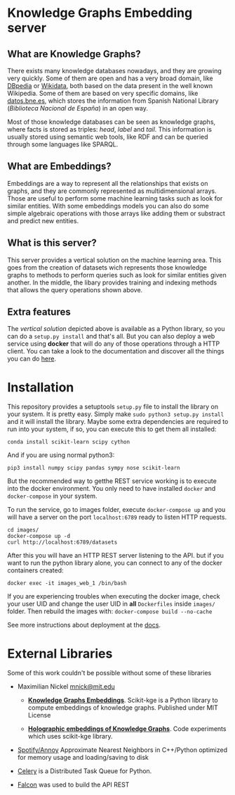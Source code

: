 # Knowledge Graphs Embedding server

## What are Knowledge Graphs?

There exists many knowledge databases nowadays, and they are growing very
quickly. Some of them are open and has a very broad domain, like [DBpedia](http://es.dbpedia.org/) or
[Wikidata](http://wikidata.org/), both based on the data present in the well known Wikipedia. Some
of them are based on very specific domains, like [datos.bne.es](http://datos.bne.es/), which stores
the information from Spanish National Library (*Biblioteca Nacional de España*)
in an open way.

Most of those knowledge databases can be seen as knowledge graphs, where facts
is stored as triples: *head*, *label* and *tail*. This information is usually
stored using semantic web tools, like RDF and can be queried through some
languages like SPARQL.

## What are Embeddings?

Embeddings are a way to represent all the relationships that exists on graphs,
and they are commonly represented as multidimensional arrays.
Those are useful to perform some machine learning tasks such as look for
similar entities. With some embeddings models you can also do some simple
algebraic operations with those arrays like adding them or substract and predict
new entities.

## What is this server?

This server provides a vertical solution on the machine learning area. This
goes from the creation of datasets wich represents those knowledge graphs
to methods to perform queries such as look for similar entities given another.
In the middle, the libary provides training and indexing methods that allows
the query operations shown above.

## Extra features

The *vertical solution* depicted above is available as a Python library, so
you can do a `setup.py install` and that's all. But you can also deploy a
web service using **docker** that will do any of those operations through a
HTTP client. You can take a look to the documentation and discover all the
things you can do [here](https://vfrico.github.io/kge-server/).

# Installation

This repository provides a setuptools `setup.py` file to install the library
on your system. It is pretty easy. Simply make `sudo python3 setup.py install` and
it will install the library. Maybe some extra dependencies are required to run
into your system, if so, you can execute this to get them all installed:

    conda install scikit-learn scipy cython

And if you are using normal python3:

    pip3 install numpy scipy pandas sympy nose scikit-learn

But the recommended way to getthe REST service working is to execute into the
docker environment. You only need to have installed `docker` and `docker-compose`
in your system.

To run the service, go to images folder, execute `docker-compose up` and you
will have a server on the port `localhost:6789` ready to listen HTTP requests.

    cd images/
    docker-compose up -d
    curl http://localhost:6789/datasets

After this you will have an HTTP REST server listening to the API. but if you
want to run the python library alone, you can connect to any of the docker
containers created:

    docker exec -it images_web_1 /bin/bash

If you are experiencing troubles when executing the docker image, check your
user UID and change the user UID in **all** `Dockerfiles` inside `images/` folder.
Then rebuild the images with: `docker-compose build --no-cache`

See more instructions about deployment at the
[docs](https://vfrico.github.io/kge-server/architecture.html#server-deployment).

# External Libraries

Some of this work couldn't be possible without some of these libraries

* Maximilian Nickel [mnick@mit.edu](mailto:mnick@mit.edu)
  * [**Knowledge Graphs Embeddings**](https://github.com/mnick/scikit-kge).
    Scikit-kge is a Python library to compute embeddings of knowledge graphs. Published under MIT License

  * [**Holographic embeddings of Knowledge Graphs**](https://github.com/mnick/holographic-embeddings).
    Code experiments which uses scikit-kge library.

* [Spotify/Annoy](https://github.com/spotify/annoy)  Approximate Nearest Neighbors in C++/Python optimized for memory usage and loading/saving to disk

* [Celery](https://github.com/celery/celery/) is a Distributed Task Queue for Python.

* [Falcon](https://github.com/falconry/falcon) was used to build the API REST
